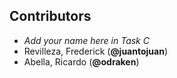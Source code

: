 ## Contributors

- _Add your name here in Task C_
- Revilleza, Frederick (**@juantojuan**)
- Abella, Ricardo (**@odraken**)
